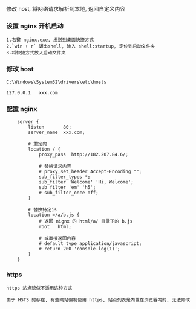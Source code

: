 修改 host, 将网络请求解析到本地, 返回自定义内容

### 设置 nginx 开机启动

```
1.右键 nginx.exe, 发送到桌面快捷方式
2.`win + r` 调出shell, 输入 shell:startup, 定位到启动文件夹
3.将快捷方式放入启动文件夹
```

### 修改 host

```
C:\Windows\System32\drivers\etc\hosts

127.0.0.1   xxx.com
```

### 配置 nginx

```
    server {
        listen       80;
        server_name  xxx.com;

        # 重定向
        location / {
            proxy_pass  http://182.207.84.6/;

            # 替换请求内容
            # proxy_set_header Accept-Encoding "";
            sub_filter_types *;
            sub_filter 'Welcome' 'Hi, Welcome';
            sub_filter 'em' 'h5';
            # sub_filter_once off;
        }

        # 替换特定js
        location =/a/b.js {
            # 返回 nignx 的 html/a/ 目录下的 b.js
            root   html;

            # 或直接返回内容
            # default_type application/javascript;
            # return 200 'console.log(1)';
        }
    }
```

### https

    https 站点貌似不适用这种方式

    由于 HSTS 的存在, 有些网站强制使用 https, 站点列表是内置在浏览器内的, 无法修改
